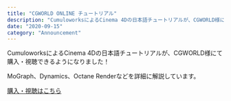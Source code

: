 ```yaml
---
title: "CGWORLD ONLINE チュートリアル"
description: "CumuloworksによるCinema 4Dの日本語チュートリアルが、CGWORLD様にて購入・視聴できるようになりました！"
date: "2020-09-15"
category: "Announcement"
---
```


CumuloworksによるCinema 4Dの日本語チュートリアルが、CGWORLD様にて購入・視聴できるようになりました！

MoGraph、Dynamics、Octane Renderなどを詳細に解説しています。

[購入・視聴はこちら](https://tutorials.cgworld.jp/set/758)
